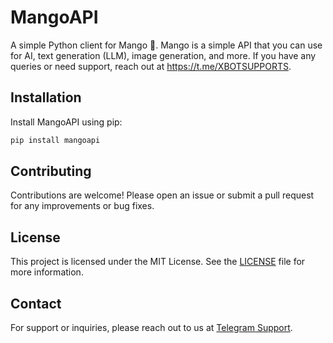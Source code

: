 # MangoAPI
A simple Python client for Mango 🥭. Mango is a simple API that you can use for AI, text generation (LLM), image generation, and more. If you have any queries or need support, reach out at https://t.me/XBOTSUPPORTS.

## Installation

Install MangoAPI using pip:
```bash
pip install mangoapi
```

## Contributing

Contributions are welcome! Please open an issue or submit a pull request for any improvements or bug fixes.

## License
This project is licensed under the MIT License. See the [LICENSE](LICENSE) file for more information.

## Contact
For support or inquiries, please reach out to us at [Telegram Support](https://t.me/XBOTSUPPORTS).

